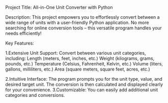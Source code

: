 Project Title: All-in-One Unit Converter with Python

Description:
This project empowers you to effortlessly convert between a wide range of units with a user-friendly Python application. No more searching for online conversion tools – this versatile program handles your needs efficiently!

Key Features:

1.Extensive Unit Support: Convert between various unit categories, 
including:
Length (meters, feet, inches, etc.)
Weight (kilograms, grams, pounds, etc.)
Temperature (Celsius, Fahrenheit, Kelvin, etc.)
Volume (liters, gallons, milliliters, etc.)
Area (square meters, square feet, acres, etc.)

2.Intuitive Interface: The program prompts you for the unit type, value, and desired target unit. The conversion is then calculated and displayed clearly for your convenience.
3.Customizable: You can easily add additional unit categories and conversions.
